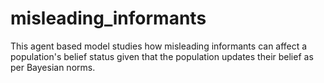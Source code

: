 # misleading_informants
This agent based model studies how misleading informants can affect a population's belief status given that the population updates their belief as per Bayesian norms.
